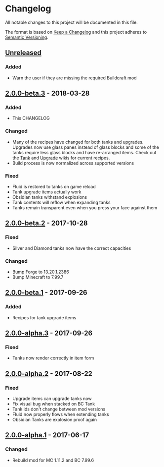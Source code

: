 # Changelog
All notable changes to this project will be documented in this file.

The format is based on [Keep a Changelog](http://keepachangelog.com/en/1.0.0/)
and this project adheres to [Semantic Versioning](http://semver.org/spec/v2.0.0.html).

## [Unreleased]
### Added
 - Warn the user if they are missing the required Buildcraft mod

## [2.0.0-beta.3] - 2018-03-28
### Added
 - This CHANGELOG

### Changed
 - Many of the recipes have changed for both tanks and upgrades. Upgrades now use glass panes instead of glass blocks and some of the tanks require less glass blocks and have re-arranged items. Check out the [Tank](https://github.com/Indemnity83/irontanks/wiki/Tanks) and [Upgrade](https://github.com/Indemnity83/irontanks/wiki/Upgrades) wikis for current recipes.
 - Build process is now normalized across supported versions

### Fixed
 - Fluid is restored to tanks on game reload
 - Tank upgrade items actually work
 - Obsidian tanks withstand explosions
 - Tank contents will reflow when expanding tanks
 - Tanks remain transparent even when you press your face against them

## [2.0.0-beta.2] - 2017-10-28
### Fixed
 - Silver and Diamond tanks now have the correct capacities

### Changed
 - Bump Forge to 13.20.1.2386
 - Bump Minecraft to 7.99.7

## [2.0.0-beta.1] - 2017-09-26
### Added
 - Recipes for tank upgrade items

## [2.0.0-alpha.3] - 2017-09-26
### Fixed
 - Tanks now render correctly in item form

## [2.0.0-alpha.2] - 2017-08-22
### Fixed
 - Upgrade items can upgrade tanks now
 - Fix visual bug when stacked on BC Tank
 - Tank ids don't change between mod versions
 - Fluid now properly flows when extending tanks
 - Obsidian Tanks are explosion proof again

## [2.0.0-alpha.1] - 2017-06-17
### Changed
 - Rebuild mod for MC 1.11.2 and BC 7.99.6

[Unreleased]: https://github.com/indemnity83/irontanks/compare/v2.0.0-beta.3...support/1.11
[2.0.0-beta.3]: https://github.com/indemnity83/irontanks/compare/v2.0.0-beta.2...v2.0.0-beta.3
[2.0.0-beta.2]: https://github.com/indemnity83/irontanks/compare/v2.0.0-beta.1...v2.0.0-beta.2
[2.0.0-beta.1]: https://github.com/indemnity83/irontanks/compare/v2.0.0-alpha.3...v2.0.0-beta.1
[2.0.0-alpha.3]: https://github.com/indemnity83/irontanks/compare/v2.0.0-alpha.2...v2.0.0-alpha.3
[2.0.0-alpha.2]: https://github.com/indemnity83/irontanks/compare/v2.0.0-alpha.1...v2.0.0-alpha.2
[2.0.0-alpha.1]: https://github.com/indemnity83/irontanks/compare/v1.1.14...v2.0.0-alpha.1
